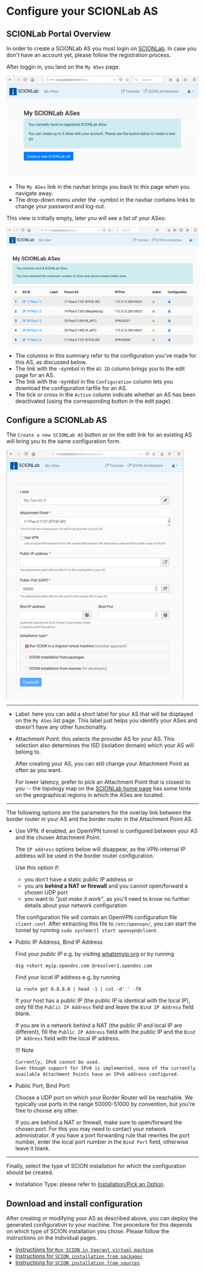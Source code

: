 # Configure your SCIONLab AS

## SCIONLab Portal Overview

In order to create a SCIONLab AS you must login on [SCIONLab](https://www.scionlab.org). In case you don't have an account yet, please follow the registration process.

After loggin in, you land on the `My ASes` page.

![Empty SCIONLab MyASes page](../images/scionlab_user_page_empty.png)

* The `My ASes` link in the navbar brings you back to this page when you navigate away.
* The drop-down menu under the <span class="fa fa-user"></span>-symbol in the navbar contains links to change your password and log-out.

This view is initially empty, later you will see a list of your ASes:

![SCIONLab MyASes page with AS list](../images/scionlab_user_page_list.png)

* The columns in this summary refer to the configuration you've made for this AS, as discussed below.
* The link with the <span class="fa fa-pencil"></span>-symbol in the `AS ID` column  brings you to the edit page for an AS.
* The link with the <span class="fa fa-download"></span>-symbol in the `Configuration` column lets you download the configuration tarfile for an AS.
* The tick or cross in the `Active` column indicate whether an AS has been deactivated (using the corresponding button in the edit page).


## Configure a SCIONLab AS

The `Create a new SCIONLab AS` button or on the edit link for an existing AS will bring you to the same configuration form.

![Configure ASes form](../images/scionlab_user_as_form.png)

-----

*   Label: here you can add a short label for your AS that will be displayed on the `My ASes` list page. This label just helps you identify your ASes and doesn't have any other functionality.

*   Attachment Point: this selects the provider AS for your AS. This selection also determines the ISD (isolation domain) which your AS will belong to.

    After creating your AS, you can still change your Attachment Point as often as you want.

    For lower latency, prefer to pick an Attachment Point that is closest to you -- the topology map on the [SCIONLab home page](https://www.scionlab.org) has some hints on the geographical regions in which the ASes are located.

-----

The following options are the parameters for the overlay link between the border router in your AS and the border router in the Attachment Point AS.

*   Use VPN: if enabled, an OpenVPN tunnel is configured between your AS and the chosen Attachment Point.

    The `IP address` options below will disappear, as the VPN-internal IP address will be used in the border router configuration.

    Use this option if:

    * you don't have a static public IP address or
    * you are **behind a NAT or firewall** and you cannot open/forward a chosen UDP port
    * you want to _"just make it work"_, as you'll need to know no further details about your network configuration

    The configuration file will contain an OpenVPN configuration file `client.conf`.
    After extracting this file to `/etc/openvpn/`, you can start the tunnel by running `sudo systemctl start openvpn@client`.

*   Public IP Address, Bind IP Address

    Find your _public IP_ e.g. by visiting [whatsmyip.org](https://www.whatsmyip.org/) or by running

        dig +short myip.opendns.com @resolver1.opendns.com


    Find your _local IP_ address e.g. by running

        ip route get 8.8.8.8 | head -1 | cut -d' ' -f8



    If your host has a public IP (the public IP is identical with the local IP), only fill the `Public IP Address` field and
    leave the `Bind IP Address` field blank.


    If you are in a network behind a NAT (the public IP and local IP are different), fill the `Public IP Address` field with the public IP and the `Bind IP Address` field with the local IP address.


    !!! Note

        Currently, IPv6 cannot be used.
        Even though support for IPv6 is implemented, none of the currently
        available Attachment Points have an IPv6 address configured.


*   Public Port, Bind Port:

    Choose a UDP port on which your Border Router will be reachable. We typically use ports in the range 50000-51000 by convention, but you're free to choose any other.

    If you are behind a NAT or firewall, make sure to open/forward the chosen port. For this you may need to contact your network administrator.
    If you have a port forwarding rule that rewrites the port number, enter the local port number in the `Bind Port` field, otherwise leave it blank.

-----

Finally, select the type of SCION installation for which the configuration should be created.

* Installation Type: please refer to [Installation/Pick an Option](../install/index.md).


## Download and install configuration

After creating or modifying your AS as described above, you can deploy the generated configuration to your machine.
The procedure for this depends on which type of SCION installation you chose. Please follow the instructions on the individual pages.

* [Instructions for `Run SCION in Vagrant virtual machine`](../install/vm.md)
* [Instructions for `SCION installation from packages`](../install/pkg.md)
* [Instructions for `SCION installation from sources`](../install/src.md)
